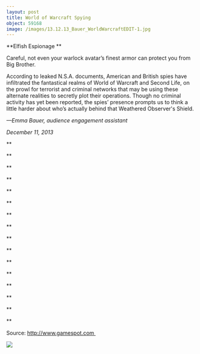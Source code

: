 ```yaml
---
layout: post
title: World of Warcraft Spying
object: 59168
image: /images/13.12.13_Bauer_WorldWarcraftEDIT-1.jpg
---
```

**Elfish Espionage
**

Careful, not even your warlock avatar’s finest armor can protect you from Big Brother. 

According to leaked N.S.A. documents, American and British spies have infiltrated the fantastical realms of World of Warcraft and Second Life, on the prowl for terrorist and criminal networks that may be using these alternate realities to secretly plot their operations. Though no criminal activity has yet been reported, the spies’ presence prompts us to think a little harder about who’s actually behind that Weathered Observer's Shield.

*—Emma Bauer, audience engagement assistant*

*December 11, 2013*

**

**

**

**

**

**

**

**

**

**

**

**

**

**

**

**

Source: http://www.gamespot.com 

![]({{siteurl.base}}/images/13.12.13_Bauer_WorldWarcraftEDIT-1.jpg)
